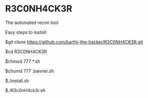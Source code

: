 # R3C0NH4CK3R
The automated recon tool 

Easy steps to install:

$git clone https://github.com/karthi-the-hacker/R3C0NH4CK3R.git

$cd R3C0NH4CK3R

$chmod 777 *.sh

$chomd 777 .banner.sh

$./install.sh

$./R3c0nH4ck3r.sh
